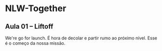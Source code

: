 # NLW-Together
## Aula 01 – Liftoff

We're go for launch. É hora de decolar e partir rumo ao próximo nível. Esse é o começo da nossa missão.
